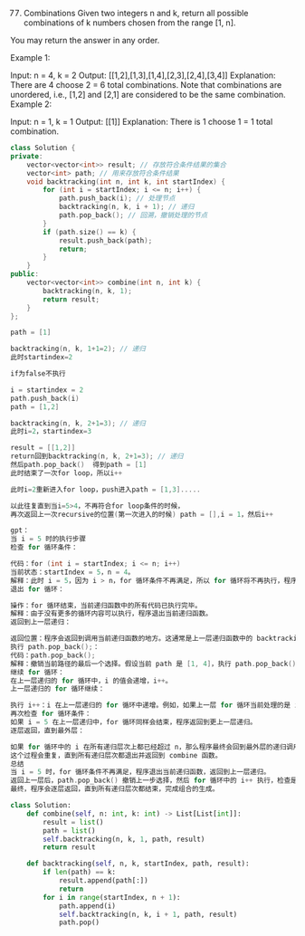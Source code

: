 77. Combinations
Given two integers n and k, return all possible combinations of k numbers chosen from the range [1, n].

You may return the answer in any order.

 

Example 1:

Input: n = 4, k = 2
Output: [[1,2],[1,3],[1,4],[2,3],[2,4],[3,4]]
Explanation: There are 4 choose 2 = 6 total combinations.
Note that combinations are unordered, i.e., [1,2] and [2,1] are considered to be the same combination.
Example 2:

Input: n = 1, k = 1
Output: [[1]]
Explanation: There is 1 choose 1 = 1 total combination.

```cpp
class Solution {
private:
    vector<vector<int>> result; // 存放符合条件结果的集合
    vector<int> path; // 用来存放符合条件结果
    void backtracking(int n, int k, int startIndex) {
        for (int i = startIndex; i <= n; i++) {
            path.push_back(i); // 处理节点
            backtracking(n, k, i + 1); // 递归
            path.pop_back(); // 回溯，撤销处理的节点
        }
        if (path.size() == k) {
            result.push_back(path);
            return;
        }
    }
public:
    vector<vector<int>> combine(int n, int k) {
        backtracking(n, k, 1);
        return result;
    }
};

path = [1]

backtracking(n, k, 1+1=2); // 递归
此时startindex=2

if为false不执行

i = startindex = 2
path.push_back(i)
path = [1,2]

backtracking(n, k, 2+1=3); // 递归
此时i=2，startindex=3

result = [[1,2]]
return回到backtracking(n, k, 2+1=3); // 递归
然后path.pop_back()  得到path = [1]
此时结束了一次for loop，所以i++

此时i=2重新进入for loop，push进入path = [1,3].....

以此往复直到当i=5>4，不再符合for loop条件的时候，
再次返回上一次recursive的位置(第一次进入的时候) path = [],i = 1，然后i++

gpt：
当 i = 5 时的执行步骤
检查 for 循环条件：

代码：for (int i = startIndex; i <= n; i++)
当前状态：startIndex = 5，n = 4。
解释：此时 i = 5，因为 i > n，for 循环条件不再满足，所以 for 循环将不再执行，程序跳到循环之后的代码。
退出 for 循环：

操作：for 循环结束，当前递归函数中的所有代码已执行完毕。
解释：由于没有更多的循环内容可以执行，程序退出当前递归函数。
返回到上一层递归：

返回位置：程序会返回到调用当前递归函数的地方。这通常是上一层递归函数中的 backtracking(n, k, startIndex) 语句之后的位置。
执行 path.pop_back();：
代码：path.pop_back();
解释：撤销当前路径的最后一个选择。假设当前 path 是 [1, 4]，执行 path.pop_back(); 后，path 变为 [1]。
继续 for 循环：
在上一层递归的 for 循环中，i 的值会递增，i++。
上一层递归的 for 循环继续：

执行 i++：i 在上一层递归的 for 循环中递增。例如，如果上一层 for 循环当前处理的是 i = 4，此时 i 将递增为 5。
再次检查 for 循环条件：
如果 i = 5 在上一层递归中，for 循环同样会结束，程序返回到更上一层递归。
逐层返回，直到最外层：

如果 for 循环中的 i 在所有递归层次上都已经超过 n，那么程序最终会回到最外层的递归调用。
这个过程会重复，直到所有递归层次都退出并返回到 combine 函数。
总结
当 i = 5 时，for 循环条件不再满足，程序退出当前递归函数，返回到上一层递归。
返回上一层后，path.pop_back() 撤销上一步选择，然后 for 循环中的 i++ 执行，检查是否继续循环或返回更上一层递归。
最终，程序会逐层返回，直到所有递归层次都结束，完成组合的生成。
```
```py
class Solution:
    def combine(self, n: int, k: int) -> List[List[int]]:
        result = list()
        path = list()
        self.backtracking(n, k, 1, path, result)
        return result

    def backtracking(self, n, k, startIndex, path, result):
        if len(path) == k:
            result.append(path[:])
            return
        for i in range(startIndex, n + 1):
            path.append(i)  
            self.backtracking(n, k, i + 1, path, result)
            path.pop()  
```